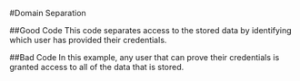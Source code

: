 #Domain Separation

##Good Code
This code separates access to the stored data by identifying which user has provided their credentials.

##Bad Code
In this example, any user that can prove their credentials is granted access to all of the data that is stored.